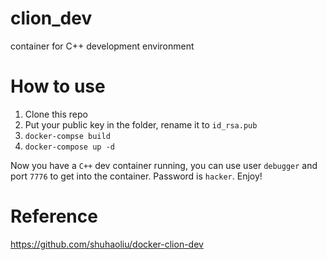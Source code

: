 # clion_dev
container for C++ development environment

# How to use

1. Clone this repo
2. Put your public key in the folder, rename it to `id_rsa.pub`
3. `docker-compse build`
4. `docker-compose up -d`

Now you have a `C++` dev container running, you can use user `debugger` and port `7776`
to get into the container. Password is `hacker`. Enjoy!

# Reference

https://github.com/shuhaoliu/docker-clion-dev
